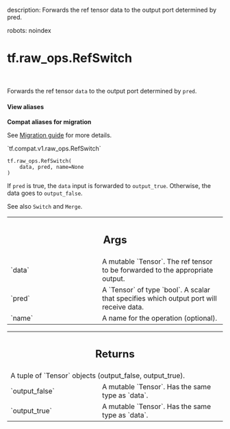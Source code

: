 description: Forwards the ref tensor data to the output port determined by pred.

robots: noindex

# tf.raw_ops.RefSwitch

<!-- Insert buttons and diff -->

<table class="tfo-notebook-buttons tfo-api nocontent" align="left">

</table>



Forwards the ref tensor `data` to the output port determined by `pred`.

<section class="expandable">
  <h4 class="showalways">View aliases</h4>
  <p>
<b>Compat aliases for migration</b>
<p>See
<a href="https://www.tensorflow.org/guide/migrate">Migration guide</a> for
more details.</p>
<p>`tf.compat.v1.raw_ops.RefSwitch`</p>
</p>
</section>

<pre class="devsite-click-to-copy prettyprint lang-py tfo-signature-link">
<code>tf.raw_ops.RefSwitch(
    data, pred, name=None
)
</code></pre>



<!-- Placeholder for "Used in" -->

If `pred` is true, the `data` input is forwarded to `output_true`. Otherwise,
the data goes to `output_false`.

See also `Switch` and `Merge`.

<!-- Tabular view -->
 <table class="responsive fixed orange">
<colgroup><col width="214px"><col></colgroup>
<tr><th colspan="2"><h2 class="add-link">Args</h2></th></tr>

<tr>
<td>
`data`
</td>
<td>
A mutable `Tensor`.
The ref tensor to be forwarded to the appropriate output.
</td>
</tr><tr>
<td>
`pred`
</td>
<td>
A `Tensor` of type `bool`.
A scalar that specifies which output port will receive data.
</td>
</tr><tr>
<td>
`name`
</td>
<td>
A name for the operation (optional).
</td>
</tr>
</table>



<!-- Tabular view -->
 <table class="responsive fixed orange">
<colgroup><col width="214px"><col></colgroup>
<tr><th colspan="2"><h2 class="add-link">Returns</h2></th></tr>
<tr class="alt">
<td colspan="2">
A tuple of `Tensor` objects (output_false, output_true).
</td>
</tr>
<tr>
<td>
`output_false`
</td>
<td>
A mutable `Tensor`. Has the same type as `data`.
</td>
</tr><tr>
<td>
`output_true`
</td>
<td>
A mutable `Tensor`. Has the same type as `data`.
</td>
</tr>
</table>


